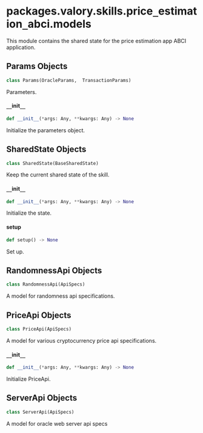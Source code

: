 <a id="packages.valory.skills.price_estimation_abci.models"></a>

# packages.valory.skills.price`_`estimation`_`abci.models

This module contains the shared state for the price estimation app ABCI application.

<a id="packages.valory.skills.price_estimation_abci.models.Params"></a>

## Params Objects

```python
class Params(OracleParams,  TransactionParams)
```

Parameters.

<a id="packages.valory.skills.price_estimation_abci.models.Params.__init__"></a>

#### `__`init`__`

```python
def __init__(*args: Any, **kwargs: Any) -> None
```

Initialize the parameters object.

<a id="packages.valory.skills.price_estimation_abci.models.SharedState"></a>

## SharedState Objects

```python
class SharedState(BaseSharedState)
```

Keep the current shared state of the skill.

<a id="packages.valory.skills.price_estimation_abci.models.SharedState.__init__"></a>

#### `__`init`__`

```python
def __init__(*args: Any, **kwargs: Any) -> None
```

Initialize the state.

<a id="packages.valory.skills.price_estimation_abci.models.SharedState.setup"></a>

#### setup

```python
def setup() -> None
```

Set up.

<a id="packages.valory.skills.price_estimation_abci.models.RandomnessApi"></a>

## RandomnessApi Objects

```python
class RandomnessApi(ApiSpecs)
```

A model for randomness api specifications.

<a id="packages.valory.skills.price_estimation_abci.models.PriceApi"></a>

## PriceApi Objects

```python
class PriceApi(ApiSpecs)
```

A model for various cryptocurrency price api specifications.

<a id="packages.valory.skills.price_estimation_abci.models.PriceApi.__init__"></a>

#### `__`init`__`

```python
def __init__(*args: Any, **kwargs: Any) -> None
```

Initialize PriceApi.

<a id="packages.valory.skills.price_estimation_abci.models.ServerApi"></a>

## ServerApi Objects

```python
class ServerApi(ApiSpecs)
```

A model for oracle web server api specs

